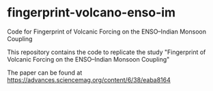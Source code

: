 # fingerprint-volcano-enso-im
Code for Fingerprint of Volcanic Forcing on the ENSO–Indian Monsoon Coupling

This repository contains the code to replicate the study "Fingerprint of Volcanic Forcing on the ENSO–Indian Monsoon Coupling"

The paper can be found at https://advances.sciencemag.org/content/6/38/eaba8164

